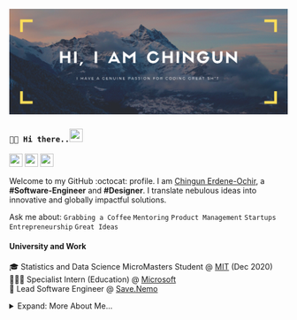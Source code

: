 ![Banner](Chingun1.png)

### `👋🏼 Hi there..`[<img src="https://simpleicons.org/icons/homeassistant.svg" width="24" height="24"/>](https://jessicawong.dev)
[<img src="https://simpleicons.org/icons/github.svg" width="24" height="24"/>](https://github.com/jhingun1)
[<img src="https://simpleicons.org/icons/linkedin.svg" width="24" height="24"/>](https://linkedin.com/in/jhingun1)
[<img src="https://simpleicons.org/icons/discord.svg" width="24" height="24"/>](https://discordapp.com/users/189151741411852288)

Welcome to my GitHub :octocat: profile. I am [Chingun Erdene-Ochir](https://www.linkedin.com/in/jhingun1), a **#Software-Engineer** and **#Designer**. I translate nebulous ideas into innovative and globally impactful solutions.

Ask me about: `Grabbing a Coffee` `Mentoring` `Product Management` `Startups` `Entrepreneurship` `Great Ideas`

#### University and Work

🎓 Statistics and Data Science MicroMasters Student @ [MIT](https://www.mit.edu) (Dec 2020)  
👨🏼‍💻 Specialist Intern (Education) @ [Microsoft](https://github.com/microsoft)  
🦉 Lead Software Engineer @ [Save.Nemo](https://github.com/save-nemo-org)


<details>

<summary>Expand: More About Me...</summary>

<p>

```javascript
const Chingun = {
  pronouns: "he" | "his",
  code: [JavaScript, TypeScript, Swift, Python, C],
  tools: [React, Node, Jest, Docker, GitHub, Azure, GCP],
  architecture: ["microservices", "event-driven", "layered"],
  techCommunities: {
    coorganizer: "Microsoft Hackathon 2020",
    speaker: "SeniorNet New Zealand",
    mentor: ["Student Peer Mentor", "Local Hackathon(s) Mentor"],
  },
  challenge: "This year, I want to launch a SaaS app, learn Deno, understand production monitoring KPIs.. and graduate from university.",
};
```

#### Recent Projects

#### 🌏 Nemo Cloud

<a href="https://nemo-pi.com">
    <img align="left" src="https://raw.github.com/olafwrieden/olafwrieden/master/images/nemocloud.jpg" width="300">
</a>

At Save Nemo, the team builds and deploys affordable, self-sustaining mooring buoys in coastal regions worst affected by climate change. These buoys include sensors up and down the mooring to collect data in near-real time and ping the telemetry back via cellular uplink. [Nemo Cloud](https://nemo-pi.com) is the dashboard where our IoT data is made available for monitoring. For our solution we won the Google Social Impact Challenge 2018 and were placed 23rd / 2600 applicants at the Google AI for Social Good Challenge.

</p>
<p>

#### 💵 Finappster


<a href="https://www.finappster.co.nz">
	<img align="left" src="https://raw.github.com/olafwrieden/olafwrieden/master/images/finappster.png" width="300">
</a>

[Finappster](https://www.finappster.co.nz) is a New Zealand fintech startup that aims to provide retail investors with strategic value-aligned investment insight and greater investment transparency. It facilitates the ease of understanding as to how socially responsible individual funds are. Responsible Investing (also known as socially responsible investing, ethical investing, and impact investing) has become a large focus in recent years. I am working with the organisation and a development team to architect a new and innovative microservice used on the backend.

</p>
<p>

#### 🔍 SEER

<a href="https://seer-repo.herokuapp.com">
	<img align="left" src="https://raw.github.com/olafwrieden/olafwrieden/master/images/seer.png" width="300">
</a>

Have you ever wondered if Test-Driven Development actually improves code quality? There is a lot of evidence documented in research papers but this is unavailable to many commercial software engineers because it is behind a paywall, is written in unfamiliar academic language, and requires high effort to find the trends. With [SEER](https://seer-repo.herokuapp.com), you to browse a list of empirical research articles via a simple search for "TDD" and "Code Quality", then view summaries of each evidence related to the study, its measures and the results.

</p>
</details>
